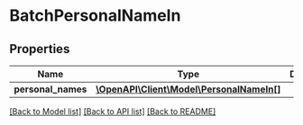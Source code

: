 # BatchPersonalNameIn

## Properties
Name | Type | Description | Notes
------------ | ------------- | ------------- | -------------
**personal_names** | [**\OpenAPI\Client\Model\PersonalNameIn[]**](PersonalNameIn.md) |  | [optional] 

[[Back to Model list]](../README.md#documentation-for-models) [[Back to API list]](../README.md#documentation-for-api-endpoints) [[Back to README]](../README.md)


